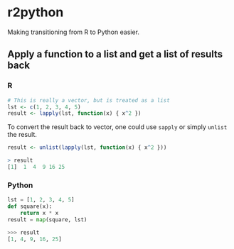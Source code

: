 # r2python
Making transitioning from R to Python easier. 

## Apply a function to a list and get a list of results back

### R
```r
# This is really a vector, but is treated as a list
lst <- c(1, 2, 3, 4, 5)
result <- lapply(lst, function(x) { x^2 })
```
To convert the result back to vector, one could use `sapply` or simply `unlist` the result.
```r
result <- unlist(lapply(lst, function(x) { x^2 }))

> result
[1]  1  4  9 16 25
```

### Python
```python
lst = [1, 2, 3, 4, 5]
def square(x):
    return x * x
result = map(square, lst)

>>> result
[1, 4, 9, 16, 25]
```

